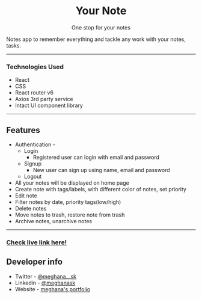 <div align="center">
  <br />
<h1>Your Note</h1>
<p font-size="10px">One stop for your notes
</div>

Notes app to remember everything and tackle any work with your notes, tasks.

---

### Technologies Used

- React
- CSS
- React router v6
- Axios 3rd party service
- Intact UI component library

---

## Features

- Authentication -
  - Login
    - Registered user can login with email and password
  - Signup
    - New user can sign up using name, email and password
  - Logout
- All your notes will be displayed on home page
- Create note with tags/labels, with different color of notes, set priority
- Edit note
- Filter notes by date, priority tags(low/high)
- Delete notes
- Move notes to trash, restore note from trash
- Archive notes, unarchive notes

---

### [Check live link here!](https://yournotetoday.netlify.app/)

## Developer info

- Twitter - [@meghana\_\_sk](https://twitter.com/meghana__sk)
- Linkedin - [@meghanask](https://www.linkedin.com/in/meghanask)
- Website - [meghana's portfolio](https://sk-meghana.netlify.app)

